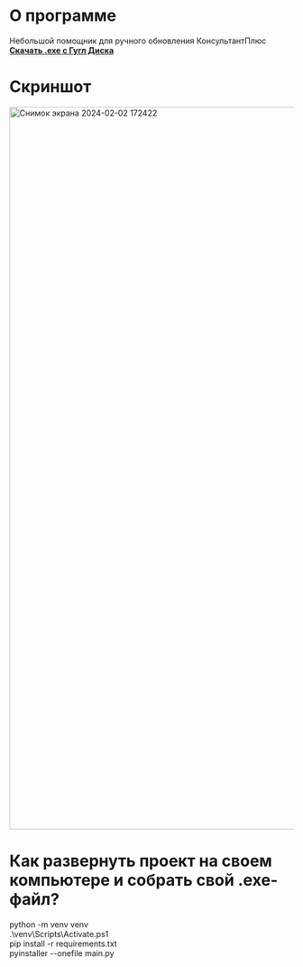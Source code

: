 # О программе
Небольшой помощник для ручного обновления КонсультантПлюс<br>
<b><a href='https://drive.google.com/file/d/1jG-GfgnK57IpO8w-i6MO2axT9PuYbNK0/view?usp=sharing'>Скачать .exe с Гугл Диска</a></b>


# Скриншот
<img width="1280" alt="Снимок экрана 2024-02-02 172422" src="https://github.com/kuruReligion/consplusupdater/assets/77706298/f28eea9a-1f36-4cb7-a8cf-6e7323d74263">

# Как развернуть проект на своем компьютере и собрать свой .exe-файл?
python -m venv venv<br>
.\venv\Scripts\Activate.ps1<br>
pip install -r requirements.txt<br>
pyinstaller --onefile main.py
